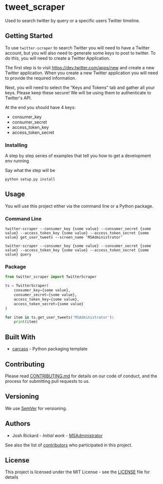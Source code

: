 # tweet_scraper

Used to search twitter by query or a specific users Twitter timeline.

## Getting Started

To use `twitter-scraper` to search Twitter you will need to have a Twitter account, but you will also need to generate some keys to post to twitter. To do this, you will need to create a Twitter Application.

The first step is to visit https://dev.twitter.com/apps/new and create a new Twitter application. When you create a new Twitter application you will need to provide the required information.

Next, you will need to select the “Keys and Tokens” tab and gather all your keys. Please keep these secure! We will be using them to authenticate to Twitter's API.

At the end you should have 4 keys:

* consumer_key
* consumer_secret
* access_token_key
* access_token_secret


### Installing

A step by step series of examples that tell you how to get a development env running

Say what the step will be

```
python setup.py install
```

## Usage

You will use this project either via the command line or a Python package.

### Command Line

```
twitter-scraper --consumer_key {some value} --consumer_secret {some value} --access_token_key {some value} --access_token_secret {some value} get_user_tweets --screen_name 'MSAdministrator'

twitter-scraper --consumer_key {some value} --consumer_secret {some value} --access_token_key {some value} --access_token_secret {some value} query
```

### Package

```python
from twitter_scraper import TwitterScraper

ts = TwitterScraper(
    consumer_key={some value},
    consumer_secret={some value},
    access_token_key={some value},
    access_token_secret={some value}
)

for item in ts.get_user_tweets('MSAdministrator'):
    print(item)

```

## Built With

* [carcass](https://github.com/MSAdministrator/carcass) - Python packaging template

## Contributing

Please read [CONTRIBUTING.md](CONTRIBUTING.md) for details on our code of conduct, and the process for submitting pull requests to us.

## Versioning

We use [SemVer](http://semver.org/) for versioning. 

## Authors

* Josh Rickard - *Initial work* - [MSAdministrator](https://github.com/MSAdministrator)

See also the list of [contributors](https://github.com/MSAdministrator/tweet-scraper/contributors) who participated in this project.

## License

This project is licensed under the MIT License - see the [LICENSE](LICENSE.md) file for details

